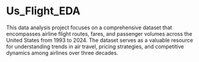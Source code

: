 # Us_Flight_EDA
This data analysis project focuses on a comprehensive dataset that encompasses airline flight routes, fares, and passenger volumes across the United States from 1993 to 2024. The dataset serves as a valuable resource for understanding trends in air travel, pricing strategies, and competitive dynamics among airlines over three decades.
